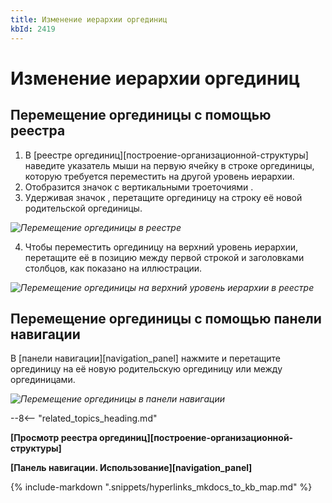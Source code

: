 ```yaml
---
title: Изменение иерархии оргединиц
kbId: 2419
---
```


# Изменение иерархии оргединиц

## Перемещение оргединицы с помощью реестра

1. В [реестре оргединиц][построение-организационной-структуры] наведите указатель мыши на первую ячейку в строке оргединицы, которую требуется переместить на другой уровень иерархии.
2. Отобразится значок с вертикальными троеточиями *‌*.
3. Удерживая значок *‌*, перетащите оргединицу на строку её новой родительской оргединицы.

_![Перемещение оргединицы в реестре](https://kb.comindware.ru/assets/organizational_structure_modeling_moving_unit_in_registry.png)_

4. Чтобы переместить оргединицу на верхний уровень иерархии, перетащите её в позицию между первой строкой и заголовками столбцов, как показано на иллюстрации.

_![Перемещение оргединицы на верхний уровень иерархии в реестре](https://kb.comindware.ru/assets/organizational_structure_modeling_moving_unit_in_registry_top_level.png)_

## Перемещение оргединицы с помощью панели навигации

В [панели навигации][navigation_panel] нажмите и перетащите оргединицу на её новую родительскую оргединицу или между оргединицами.

_![Перемещение оргединицы в панели навигации](https://kb.comindware.ru/assets/organizational_structure_modeling_moving_unit_in_navigation.png)_

--8<-- "related_topics_heading.md"

**[Просмотр реестра оргединиц][построение-организационной-структуры]**

**[Панель навигации. Использование][navigation_panel]**

{% include-markdown ".snippets/hyperlinks_mkdocs_to_kb_map.md" %}
